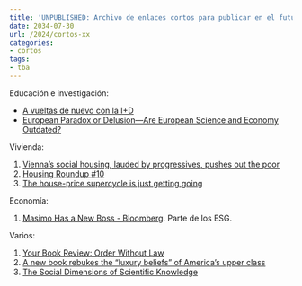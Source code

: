```yaml
---
title: 'UNPUBLISHED: Archivo de enlaces cortos para publicar en el futuro'
date: 2034-07-30
url: /2024/cortos-xx
categories:
- cortos
tags:
- tba
---
```


Educación e investigación:
- [A vueltas de nuevo con la I+D](https://nadaesgratis.es/admin/a-vueltas-de-nuevo-con-la-id)
- [European Paradox or Delusion—Are European Science and Economy Outdated?	](https://academic.oup.com/spp/article-abstract/45/1/14/3788009?redirectedFrom=fulltext&login=false)

Vivienda:
1. [Vienna’s social housing, lauded by progressives, pushes out the poor](https://archive.is/47otW)
1. [Housing Roundup #10](https://thezvi.wordpress.com/2024/10/29/housing-roundup-10/)
1. [The house-price supercycle is just getting going](https://archive.is/wip/WBdZ8)

Economía:
1. [Masimo Has a New Boss - Bloomberg](https://archive.is/1ldKV). Parte de los ESG.

Varios:
1. [Your Book Review: Order Without Law](https://www.astralcodexten.com/p/your-book-review-order-without-law)
1. [A new book rebukes the “luxury beliefs” of America’s upper class](https://archive.is/50yP7)
1. [The Social Dimensions of Scientific Knowledge](https://plato.stanford.edu/entries/scientific-knowledge-social/)